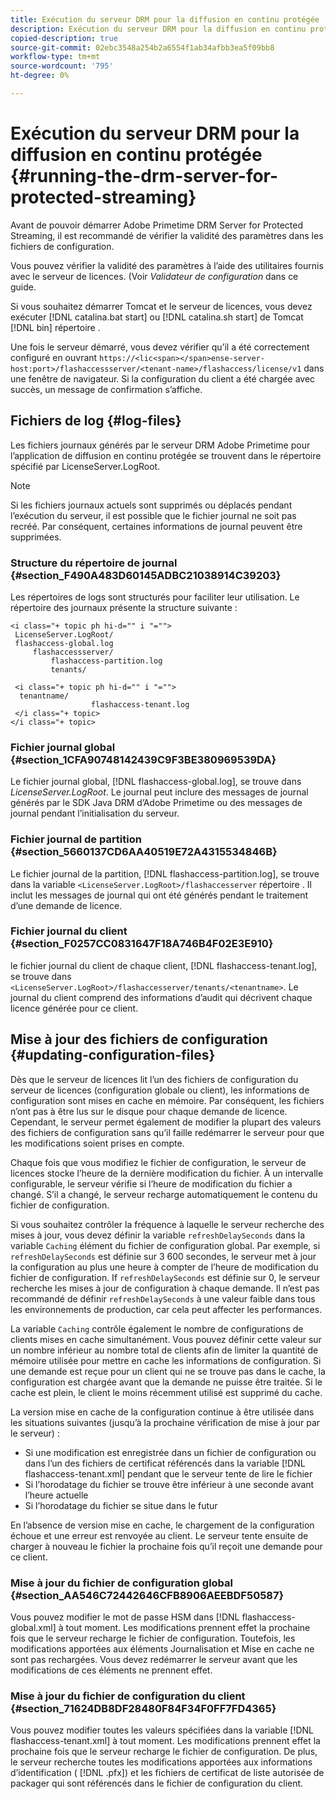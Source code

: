 ```yaml
---
title: Exécution du serveur DRM pour la diffusion en continu protégée
description: Exécution du serveur DRM pour la diffusion en continu protégée
copied-description: true
source-git-commit: 02ebc3548a254b2a6554f1ab34afbb3ea5f09bb8
workflow-type: tm+mt
source-wordcount: '795'
ht-degree: 0%

---
```


# Exécution du serveur DRM pour la diffusion en continu protégée {#running-the-drm-server-for-protected-streaming}

Avant de pouvoir démarrer Adobe Primetime DRM Server for Protected Streaming, il est recommandé de vérifier la validité des paramètres dans les fichiers de configuration.

Vous pouvez vérifier la validité des paramètres à l’aide des utilitaires fournis avec le serveur de licences. (Voir *Validateur de configuration* dans ce guide.

Si vous souhaitez démarrer Tomcat et le serveur de licences, vous devez exécuter [!DNL catalina.bat start] ou [!DNL catalina.sh start] de Tomcat [!DNL bin] répertoire .

Une fois le serveur démarré, vous devez vérifier qu’il a été correctement configuré en ouvrant `https://<lic<span></span>ense-server-host:port>/flashaccessserver/<tenant-name>/flashaccess/license/v1` dans une fenêtre de navigateur. Si la configuration du client a été chargée avec succès, un message de confirmation s’affiche.

## Fichiers de log {#log-files}

Les fichiers journaux générés par le serveur DRM Adobe Primetime pour l’application de diffusion en continu protégée se trouvent dans le répertoire spécifié par LicenseServer.LogRoot.

>[!NOTE]
>
>Si les fichiers journaux actuels sont supprimés ou déplacés pendant l’exécution du serveur, il est possible que le fichier journal ne soit pas recréé. Par conséquent, certaines informations de journal peuvent être supprimées.

### Structure du répertoire de journal {#section_F490A483D60145ADBC21038914C39203}

Les répertoires de logs sont structurés pour faciliter leur utilisation. Le répertoire des journaux présente la structure suivante :

```
<i class="+ topic ph hi-d="" i "="">
 LicenseServer.LogRoot/ 
 flashaccess-global.log 
     flashaccessserver/ 
         flashaccess-partition.log 
         tenants/ 
             
 <i class="+ topic ph hi-d="" i "="">
  tenantname/ 
                  flashaccess-tenant.log
 </i class="+ topic>
</i class="+ topic>
```

### Fichier journal global {#section_1CFA90748142439C9F3BE380969539DA}

Le fichier journal global, [!DNL flashaccess-global.log], se trouve dans *LicenseServer.LogRoot*. Le journal peut inclure des messages de journal générés par le SDK Java DRM d’Adobe Primetime ou des messages de journal pendant l’initialisation du serveur.

### Fichier journal de partition {#section_5660137CD6AA40519E72A4315534846B}

Le fichier journal de la partition, [!DNL flashaccess-partition.log], se trouve dans la variable `<LicenseServer.LogRoot>/flashaccesserver` répertoire . Il inclut les messages de journal qui ont été générés pendant le traitement d’une demande de licence.

### Fichier journal du client {#section_F0257CC0831647F18A746B4F02E3E910}

le fichier journal du client de chaque client, [!DNL flashaccess-tenant.log], se trouve dans `<LicenseServer.LogRoot>/flashaccesserver/tenants/<tenantname>`. Le journal du client comprend des informations d’audit qui décrivent chaque licence générée pour ce client.

## Mise à jour des fichiers de configuration {#updating-configuration-files}

Dès que le serveur de licences lit l’un des fichiers de configuration du serveur de licences (configuration globale ou client), les informations de configuration sont mises en cache en mémoire. Par conséquent, les fichiers n’ont pas à être lus sur le disque pour chaque demande de licence. Cependant, le serveur permet également de modifier la plupart des valeurs des fichiers de configuration sans qu’il faille redémarrer le serveur pour que les modifications soient prises en compte.

Chaque fois que vous modifiez le fichier de configuration, le serveur de licences stocke l’heure de la dernière modification du fichier. À un intervalle configurable, le serveur vérifie si l’heure de modification du fichier a changé. S’il a changé, le serveur recharge automatiquement le contenu du fichier de configuration.

Si vous souhaitez contrôler la fréquence à laquelle le serveur recherche des mises à jour, vous devez définir la variable `refreshDelaySeconds` dans la variable `Caching` élément du fichier de configuration global. Par exemple, si `refreshDelaySeconds` est définie sur 3 600 secondes, le serveur met à jour la configuration au plus une heure à compter de l’heure de modification du fichier de configuration. If `refreshDelaySeconds` est définie sur 0, le serveur recherche les mises à jour de configuration à chaque demande. Il n’est pas recommandé de définir `refreshDelaySeconds` à une valeur faible dans tous les environnements de production, car cela peut affecter les performances.

La variable `Caching` contrôle également le nombre de configurations de clients mises en cache simultanément. Vous pouvez définir cette valeur sur un nombre inférieur au nombre total de clients afin de limiter la quantité de mémoire utilisée pour mettre en cache les informations de configuration. Si une demande est reçue pour un client qui ne se trouve pas dans le cache, la configuration est chargée avant que la demande ne puisse être traitée. Si le cache est plein, le client le moins récemment utilisé est supprimé du cache.

La version mise en cache de la configuration continue à être utilisée dans les situations suivantes (jusqu’à la prochaine vérification de mise à jour par le serveur) :

* Si une modification est enregistrée dans un fichier de configuration ou dans l’un des fichiers de certificat référencés dans la variable [!DNL flashaccess-tenant.xml] pendant que le serveur tente de lire le fichier
* Si l’horodatage du fichier se trouve être inférieur à une seconde avant l’heure actuelle
* Si l’horodatage du fichier se situe dans le futur

En l’absence de version mise en cache, le chargement de la configuration échoue et une erreur est renvoyée au client. Le serveur tente ensuite de charger à nouveau le fichier la prochaine fois qu’il reçoit une demande pour ce client.

### Mise à jour du fichier de configuration global {#section_AA546C72442646CFB8906AEEBDF50587}

Vous pouvez modifier le mot de passe HSM dans [!DNL flashaccess-global.xml] à tout moment. Les modifications prennent effet la prochaine fois que le serveur recharge le fichier de configuration. Toutefois, les modifications apportées aux éléments Journalisation et Mise en cache ne sont pas rechargées. Vous devez redémarrer le serveur avant que les modifications de ces éléments ne prennent effet.

### Mise à jour du fichier de configuration du client {#section_71624DB8DF28480F84F34F0FF7FD4365}

Vous pouvez modifier toutes les valeurs spécifiées dans la variable [!DNL flashaccess-tenant.xml] à tout moment. Les modifications prennent effet la prochaine fois que le serveur recharge le fichier de configuration. De plus, le serveur recherche toutes les modifications apportées aux informations d’identification ( [!DNL .pfx]) et les fichiers de certificat de liste autorisée de packager qui sont référencés dans le fichier de configuration du client.
